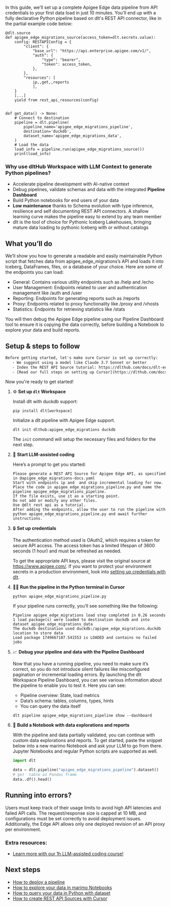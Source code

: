 In this guide, we'll set up a complete Apigee Edge data pipeline from API credentials to your first data load in just 10 minutes. You'll end up with a fully declarative Python pipeline based on dlt's REST API connector, like in the partial example code below:

```python-outcome
@dlt.source
def apigee_edge_migrations_source(access_token=dlt.secrets.value):
    config: RESTAPIConfig = {
        "client": {
            "base_url": "https://api.enterprise.apigee.com/v1/",
            "auth": {
                "type": "bearer",
                "token": access_token,
            },
        },
        "resources": [
            ip,,get,,reports
            ],
    }
    [...]
    yield from rest_api_resources(config)


def get_data() -> None:
    # Connect to destination
    pipeline = dlt.pipeline(
        pipeline_name='apigee_edge_migrations_pipeline',
        destination='duckdb',
        dataset_name='apigee_edge_migrations_data', 
    )
    # Load the data
    load_info = pipeline.run(apigee_edge_migrations_source())
    print(load_info) 
```

### Why use dltHub Workspace with LLM Context to generate Python pipelines?

- Accelerate pipeline development with AI-native context
- Debug pipelines, validate schemas and data with the integrated **Pipeline Dashboard**
- Build Python notebooks for end users of your data
- **Low maintenance** thanks to Schema evolution with type inference, resilience and self documenting REST API connectors. A shallow learning curve makes the pipeline easy to extend by any team member
- dlt is the tool of choice for Pythonic Iceberg Lakehouses, bringing mature data loading to pythonic Iceberg with or without catalogs

## What you’ll do

We’ll show you how to generate a readable and easily maintainable Python script that fetches data from apigee_edge_migrations’s API and loads it into Iceberg, DataFrames, files, or a database of your choice. Here are some of the endpoints you can load:

- General: Contains various utility endpoints such as /help and /echo
- User Management: Endpoints related to user and authentication management like /auth and /user
- Reporting: Endpoints for generating reports such as /reports
- Proxy: Endpoints related to proxy functionality like /proxy and /vhosts
- Statistics: Endpoints for retrieving statistics like /stats

You will then debug the Apigee Edge pipeline using our Pipeline Dashboard tool to ensure it is copying the data correctly, before building a Notebook to explore your data and build reports.

## Setup & steps to follow

```default
Before getting started, let's make sure Cursor is set up correctly:
   - We suggest using a model like Claude 3.7 Sonnet or better
   - Index the REST API Source tutorial: https://dlthub.com/docs/dlt-ecosystem/verified-sources/rest_api/ and add it to context as **@dlt rest api**
   - [Read our full steps on setting up Cursor](https://dlthub.com/docs/dlt-ecosystem/llm-tooling/cursor-restapi#23-configuring-cursor-with-documentation)
```

Now you're ready to get started!

1. ⚙️ **Set up `dlt` Workspace**
    
    Install dlt with duckdb support:
    ```shell
    pip install dlt[workspace]
    ```

    Initialize a dlt pipeline with Apigee Edge support.
    ```shell
    dlt init dlthub:apigee_edge_migrations duckdb
    ```

    The `init` command will setup the necessary files and folders for the next step.
    
2. 🤠 **Start LLM-assisted coding**
    
    Here’s a prompt to get you started:
    
    ```prompt
    Please generate a REST API Source for Apigee Edge API, as specified in @apigee_edge_migrations-docs.yaml 
    Start with endpoints ip and  and skip incremental loading for now. 
    Place the code in apigee_edge_migrations_pipeline.py and name the pipeline apigee_edge_migrations_pipeline. 
    If the file exists, use it as a starting point. 
    Do not add or modify any other files. 
    Use @dlt rest api as a tutorial. 
    After adding the endpoints, allow the user to run the pipeline with python apigee_edge_migrations_pipeline.py and await further instructions.
    ```

    
3. 🔒 **Set up credentials** 
    
    The authentication method used is OAuth2, which requires a token for secure API access. The access token has a limited lifespan of 3600 seconds (1 hour) and must be refreshed as needed.
    
    To get the appropriate API keys, please visit the original source at https://www.apigee.com/.
    If you want to protect your environment secrets in a production environment, look into [setting up credentials with dlt](https://dlthub.com/docs/walkthroughs/add_credentials).
    
4. 🏃‍♀️ **Run the pipeline in the Python terminal in Cursor**
    
    ```shell
    python apigee_edge_migrations_pipeline.py
    ```
    
    If your pipeline runs correctly, you’ll see something like the following:
    
    ```shell
    Pipeline apigee_edge_migrations load step completed in 0.26 seconds
    1 load package(s) were loaded to destination duckdb and into dataset apigee_edge_migrations_data
    The duckdb destination used duckdb:/apigee_edge_migrations.duckdb location to store data
    Load package 1749667187.541553 is LOADED and contains no failed jobs
    ```
    
5. 📈 **Debug your pipeline and data with the Pipeline Dashboard**

    Now that you have a running pipeline, you need to make sure it’s correct, so you do not introduce silent failures like misconfigured pagination or incremental loading errors. By launching the dlt Workspace Pipeline Dashboard, you can see various information about the pipeline to enable you to test it. Here you can see:
    - Pipeline overview: State, load metrics
    - Data’s schema: tables, columns, types, hints
    - You can query the data itself
    
    ```shell
    dlt pipeline apigee_edge_migrations_pipeline show --dashboard
    ```
    
6. 🐍 **Build a Notebook with data explorations and reports**

    With the pipeline and data partially validated, you can continue with custom data explorations and reports. To get started, paste the snippet below into a new marimo Notebook and ask your LLM to go from there. Jupyter Notebooks and regular Python scripts are supported as well.

    
    ```python
    import dlt

   data = dlt.pipeline("apigee_edge_migrations_pipeline").dataset()
   # get  table as Pandas frame
   data..df().head()
    ```

## Running into errors?

Users must keep track of their usage limits to avoid high API latencies and failed API calls. The request/response size is capped at 10 MB, and configurations must be set correctly to avoid deployment issues. Additionally, the Edge API allows only one deployed revision of an API proxy per environment.

### Extra resources:

- [Learn more with our 1h LLM-assisted coding course!](https://www.youtube.com/watch?v=GGid70rnJuM)

## Next steps

- [How to deploy a pipeline](https://dlthub.com/docs/walkthroughs/deploy-a-pipeline)
- [How to explore your data in marimo Notebooks](https://dlthub.com/docs/general-usage/dataset-access/marimo)
- [How to query your data in Python with dataset](https://dlthub.com/docs/general-usage/dataset-access/dataset)
- [How to create REST API Sources with Cursor](https://dlthub.com/docs/dlt-ecosystem/llm-tooling/cursor-restapi)